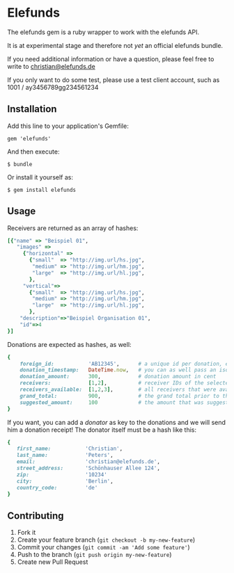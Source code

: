 # Elefunds

The elefunds gem is a ruby wrapper to work with the elefunds API.

It is at experimental stage and therefore not *yet* an official elefunds bundle.

If you need additional information or have a question, please feel free
to write to christian@elefunds.de

If you only want to do some test, please use a test client account,
such as 1001 / ay3456789gg234561234

## Installation

Add this line to your application's Gemfile:

    gem 'elefunds'

And then execute:

    $ bundle

Or install it yourself as:

    $ gem install elefunds

## Usage

Receivers are returned as an array of hashes:

```ruby
[{"name" => "Beispiel 01",
   "images" =>
     {"horizontal" =>
       {"small"  => "http://img.url/hs.jpg",
        "medium" => "http://img.url/hm.jpg",
        "large"  => "http://img.url/hl.jpg",
       },
     "vertical"=>
       {"small"  => "http://img.url/hs.jpg",
        "medium" => "http://img.url/hm.jpg",
        "large"  => "http://img.url/hl.jpg",
       },
    "description"=>"Beispiel Organisation 01",
    "id"=>4
}]
```

Donations are expected as hashes, as well:

```ruby
{
    foreign_id:           'AB12345',      # a unique id per donation, e.g. the order id in a shop
    donation_timestamp:   DateTime.now,   # you can as well pass an iso8601 compatible string
    donation_amount:      300,            # donation amount in cent
    receivers:            [1,2],          # receiver IDs of the selected receivers
    receivers_available:  [1,2,3],        # all receivers that were available to the user
    grand_total:          900,            # the grand total prior to the donation (optional)
    suggested_amount:     100             # the amount that was suggested to the user
}
```

If you want, you can add a *donator* as key to the donations and we will send him a donation receipt!
The donator itself must be a hash like this:

```ruby
{
   first_name:           'Christian',
   last_name:            'Peters',
   email:                'christian@elefunds.de',
   street_address:       'Schönhauser Allee 124',
   zip:                  '10234'
   city:                 'Berlin',
   country_code:         'de'
}
```

## Contributing

1. Fork it
2. Create your feature branch (`git checkout -b my-new-feature`)
3. Commit your changes (`git commit -am 'Add some feature'`)
4. Push to the branch (`git push origin my-new-feature`)
5. Create new Pull Request

